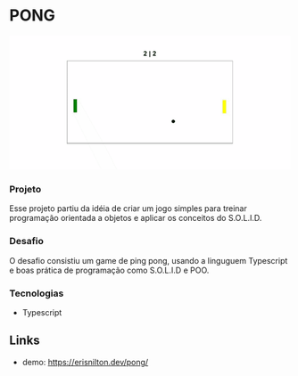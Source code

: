 # PONG
![pong](src/asserts/img/pong.gif)
### Projeto

Esse projeto partiu da idéia de criar um jogo simples para treinar programação orientada a objetos e aplicar os conceitos do S.O.L.I.D.

### Desafio

O desafio consistiu um game de ping pong, usando a linguguem Typescript e boas prática de programação como S.O.L.I.D e POO.

### Tecnologias
- Typescript

## Links

- demo: https://erisnilton.dev/pong/
